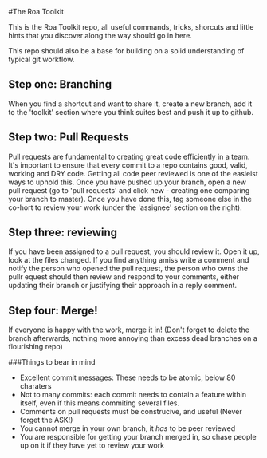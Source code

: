 #The Roa Toolkit

This is the Roa Toolkit repo, all useful commands, tricks, shorcuts and little hints that you discover along the way should go in here.

This repo should also be a base for building on a solid understanding of typical git workflow.

## Step one: Branching
When you find a shortcut and want to share it, create a new branch, add it to the 'toolkit' section where you think suites best and push it up to github.

## Step two: Pull Requests
Pull requests are fundamental to creating great code efficiently in a team. It's important to ensure that every commit to a repo contains good, valid, working and DRY code. Getting all code peer reviewed is one of the easieist ways to uphold this. Once you have pushed up your branch, open a new pull request (go to 'pull requests' and click new - creating one comparing your branch to master). Once you have done this, tag someone else in the co-hort to review your work (under the 'assignee' section on the right).

## Step three: reviewing
If you have been assigned to a pull request, you should review it. Open it up, look at the files changed. If you find anything amiss write a comment and notify the person who opened the pull request, the person who owns the pullr equest should then review and respond to your comments, either updating their branch or justifying their approach in a reply comment.

## Step four: Merge!
If everyone is happy with the work, merge it in! (Don't forget to delete the branch afterwards, nothing more annoying than excess dead branches on a flourishing repo)

###Things to bear in mind

- Excellent commit messages:
  These needs to be atomic, below 80 charaters
- Not to many commits:
  each commit needs to contain a feature within itself, even if this means commiting several files.
- Comments on pull requests must be construcive, and useful (Never forget the ASK!)
- You cannot merge in your own branch, it *has* to be peer reviewed
- You are responsible for getting your branch merged in, so chase people up on it if they have yet to review your work